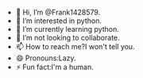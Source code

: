 - 👋 Hi, I’m @Frank1428579.
- 👀 I’m interested in python.
- 🌱 I’m currently learning python.
- 💞️ I’m not looking to collaborate.
- 📫 How to reach me?I won't tell you.
- 😄 Pronouns:Lazy.
- ⚡ Fun fact:I'm a human.

<!---
Frank1428579/Frank1428579 is a ✨ special ✨ repository because its `README.md` (this file) appears on your GitHub profile.
You can click the Preview link to take a look at your changes.
--->
